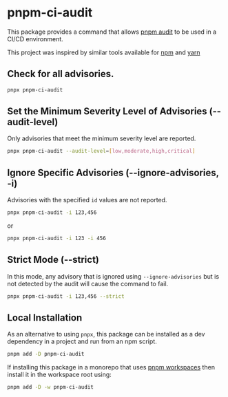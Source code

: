 # pnpm-ci-audit

This package provides a command that allows [pnpm audit](https://pnpm.js.org/en/cli/audit) to be used in a CI/CD environment.

This project was inspired by similar tools available for [npm](https://www.npmjs.com/package/better-npm-audit) and [yarn](https://www.npmjs.com/package/improved-yarn-audit)

## Check for all advisories.
```sh
pnpx pnpm-ci-audit
```

## Set the Minimum Severity Level of Advisories (--audit-level)
Only advisories that meet the minimum severity level are reported.
```sh
pnpx pnpm-ci-audit --audit-level=[low,moderate,high,critical]
```

## Ignore Specific Advisories (--ignore-advisories, -i)
Advisories with the specified `id` values are not reported.
```sh
pnpx pnpm-ci-audit -i 123,456
```
or
```sh
pnpx pnpm-ci-audit -i 123 -i 456
```

## Strict Mode (--strict)
In this mode, any advisory that is ignored using `--ignore-advisories` but is not detected by the audit will cause the command to fail.
```sh
pnpx pnpm-ci-audit -i 123,456 --strict
```

## Local Installation
As an alternative to using `pnpx`, this package can be installed as a dev dependency in a project and run from an npm script.
```sh
pnpm add -D pnpm-ci-audit
```
If installing this package in a monorepo that uses [pnpm workspaces](https://pnpm.js.org/en/workspaces) then install it in the workspace root using:
```sh
pnpm add -D -w pnpm-ci-audit
```